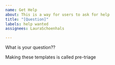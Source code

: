 ```yaml
---
name: Get Help
about: This is a way for users to ask for help
title: "[Question]"
labels: help wanted
assignees: LauraSchoenhals

---
```


<!-- This is a comment --> 
What is your question??

Making these templates is called pre-triage
